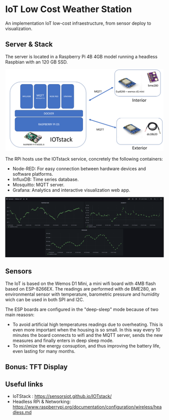 

# IoT Low Cost Weather Station 

An implementation IoT low-cost infraestructure, from sensor deploy to visualization.

## Server & Stack
The server is located in a Raspberry Pi 4B 4GB  model running a headless Raspbian with an 120 GB SSD.

![architecture](img/architecture.png)

The RPi hosts use the IOTstack service, concretely the following containers: 

* Node-RED: For easy connection between hardware devices and software platforms.
* InfluxDB: Time series database.
* Mosquitto: MQTT server. 
* Grafana: Analytics and interactive visualization web app.


![visualization](img/meteoIOT.png)

## Sensors 
The IoT is based on the  Wemos D1 Mini, a mini wifi board with 4MB flash based on ESP-8266EX. The readings are performed with de BME280, an environmental sensor with temperature, barometric pressure and humidity wich can be used in both SPI and I2C.

The ESP boards are configured in the "deep-sleep" mode because of two main reasosn:

* To avoid artificial high temperatures readings due to overheating. This is even more important when the housing is so small. In this way every 10 minutes the board connects to wifi and the MQTT server, sends the new measures and finally enters in deep sleep mode.
* To minimize the energy consuption, and thus improving the battery life, even lasting for many months.



## Bonus: TFT Display 

## Useful links
* IoTStack : https://sensorsiot.github.io/IOTstack/
* Headless RPi & Networking: https://www.raspberrypi.org/documentation/configuration/wireless/headless.md

